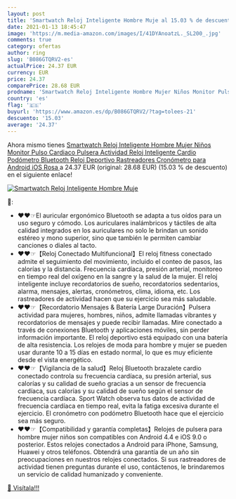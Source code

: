 ```yaml
---
layout: post
title: 'Smartwatch Reloj Inteligente Hombre Muje al 15.03 % de descuento'
date: 2021-01-13 18:45:47
image: 'https://m.media-amazon.com/images/I/41DYAnoatzL._SL200_.jpg'
comments: true
category: ofertas
author: ring
slug: 'B086GTQRV2-es'
actualPrice: 24.37 EUR
currency: EUR
price: 24.37
comparePrice: 28.68 EUR
prodname: 'Smartwatch Reloj Inteligente Hombre Mujer Niños Monitor Pulso Cardiaco Pulsera Actividad Reloj Inteligente Cardio Podómetro Bluetooth Reloj Deportivo Rastreadores Cronómetro para Android iOS Rosa '
country: 'es'
flag: '🇪🇸'
buyurl: 'https://www.amazon.es/dp/B086GTQRV2/?tag=tolees-21'
descuento: '15.03'
average: '24.37'
---
```


Ahora mismo tienes [Smartwatch Reloj Inteligente Hombre Mujer Niños Monitor Pulso Cardiaco Pulsera Actividad Reloj Inteligente Cardio Podómetro Bluetooth Reloj Deportivo Rastreadores Cronómetro para Android iOS Rosa ](https://www.amazon.es/dp/B086GTQRV2/?tag=tolees-21) a 24.37 EUR (original: 28.68 EUR) (15.03 %  de descuento) en el siguiente enlace!

[![Smartwatch Reloj Inteligente Hombre Muje](https://m.media-amazon.com/images/I/41DYAnoatzL._SL200_.jpg)](https://www.amazon.es/dp/B086GTQRV2/?tag=tolees-21)

🔎:

- ❤❤☞El auricular ergonómico Bluetooth se adapta a tus oídos para un uso seguro y cómodo. Los auriculares inalámbricos y táctiles de alta calidad integrados en los auriculares no solo le brindan un sonido estéreo y mono superior, sino que también le permiten cambiar canciones o diales al tacto.
- ❤❤☞【Reloj Conectado Multifuncional】El reloj fitness conectado admite el seguimiento del movimiento, incluido el conteo de pasos, las calorías y la distancia. Frecuencia cardíaca, presión arterial, monitoreo en tiempo real del oxígeno en la sangre y la salud de la mujer. El reloj inteligente incluye recordatorios de sueño, recordatorios sedentarios, alarma, mensajes, alertas, cronómetros, clima, idioma, etc. Los rastreadores de actividad hacen que su ejercicio sea más saludable.
- ❤❤☞【Recordatorio Mensajes & Batería Large Duración】Pulsera actividad para mujeres, hombres, niños, admite llamadas vibrantes y recordatorios de mensajes y puede recibir llamadas. Mire conectado a través de conexiones Bluetooth y aplicaciones móviles, sin perder información importante. El reloj deportivo está equipado con una batería de alta resistencia. Los relojes de moda para hombre y mujer se pueden usar durante 10 a 15 días en estado normal, lo que es muy eficiente desde el vista energético.
- ❤❤☞【Vigilancia de la salud】Reloj Bluetooth brazalete cardio conectado controla su frecuencia cardíaca, su presión arterial, sus calorías y su calidad de sueño gracias a un sensor de frecuencia cardíaca, sus calorías y su calidad de sueño según el sensor de frecuencia cardíaca. Sport Watch observa tus datos de actividad de frecuencia cardíaca en tiempo real, evita la fatiga excesiva durante el ejercicio. El cronómetro con podómetro Bluetooth hace que el ejercicio sea más seguro.
- ❤❤☞【Compatibilidad y garantía completas】Relojes de pulsera para hombre mujer niños son compatibles con Android 4.4 e iOS 9.0 o posterior. Estos relojes conectados a Android para iPhone, Samsung, Huawei y otros teléfonos. Obtendrá una garantía de un año sin preocupaciones en nuestros relojes conectados. Si sus rastreadores de actividad tienen preguntas durante el uso, contáctenos, le brindaremos un servicio de calidad humanizado y conveniente.

[🛒 Visítala!!!](https://www.amazon.es/dp/B086GTQRV2/?tag=tolees-21)
